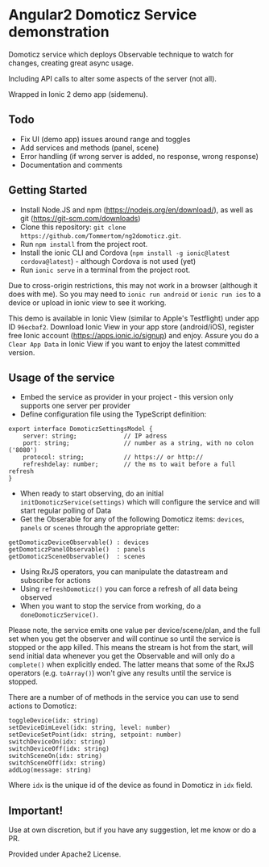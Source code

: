 # Angular2 Domoticz Service demonstration
Domoticz service which deploys Observable technique to watch for changes, creating great async usage.

Including API calls to alter some aspects of the server (not all).

Wrapped in Ionic 2 demo app (sidemenu).

## Todo
* Fix UI (demo app) issues around range and toggles
* Add services and methods (panel, scene)
* Error handling (if wrong server is added, no response, wrong response)
* Documentation and comments

## Getting Started
* Install Node.JS and npm (https://nodejs.org/en/download/), as well as git (https://git-scm.com/downloads)
* Clone this repository: `git clone https://github.com/Tommertom/ng2domoticz.git`.
* Run `npm install` from the project root.
* Install the ionic CLI and Cordova (`npm install -g ionic@latest cordova@latest`) - although Cordova is not used (yet)
* Run `ionic serve` in a terminal from the project root.

Due to cross-origin restrictions, this may not work in a browser (although it does with me). So you may need to `ionic run android` or `ionic run ios` to a device 
or upload in ionic view to see it working. 

This demo is available in Ionic View (similar to Apple's Testflight) under app ID `96ecbaf2`. Download Ionic View in your app store (android/iOS), register free 
Ionic account (https://apps.ionic.io/signup) and enjoy. Assure you do a `Clear App Data` in Ionic View
if you want to enjoy the latest committed version.

## Usage of the service

* Embed the service as provider in your project - this version only supports one server per provider
* Define configuration file using the TypeScript definition:
```
export interface DomoticzSettingsModel {
    server: string;             // IP adress
    port: string;               // number as a string, with no colon ('8080')
    protocol: string;           // https:// or http://
    refreshdelay: number;       // the ms to wait before a full refresh
}
```
* When ready to start observing, do an initial `initDomoticzService(settings)` which will configure the service and will start regular polling of Data
* Get the Obserable for any of the following Domoticz items: `devices`, `panels` or `scenes` through the appropriate getter: 
```
getDomoticzDeviceObservable() : devices
getDomoticzPanelObservable()  : panels
getDomoticzSceneObservable()  : scenes
```
* Using RxJS operators, you can manipulate the datastream and subscribe for actions
* Using `refreshDomoticz()` you can force a refresh of all data being observed
* When you want to stop the service from working, do a `doneDomoticzService()`.

Please note, the service emits one value per device/scene/plan, and the full set when you get the observer 
and will continue so until the service is stopped or the app killed.  This means the stream is hot from the start, 
will send initial data whenever you get the Observable and will only do a `complete()` when explicitly ended. The latter
means that some of the RxJS operators (e.g. `toArray()`) won't give any results until the service is stopped.

There are a number of of methods in the service you can use to send actions to Domoticz:
```
toggleDevice(idx: string)
setDeviceDimLevel(idx: string, level: number)
setDeviceSetPoint(idx: string, setpoint: number)
switchDeviceOn(idx: string)
switchDeviceOff(idx: string)
switchSceneOn(idx: string)
switchSceneOff(idx: string)
addLog(message: string)
```
Where `idx` is the unique id of the device as found  in Domoticz in `idx` field.

## Important!
Use at own discretion, but if you have any suggestion, let me know or do a PR. 

Provided under Apache2 License.
